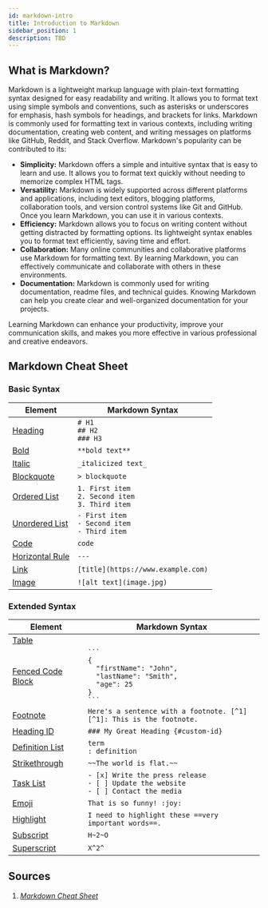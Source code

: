 ```yaml
---
id: markdown-intro
title: Introduction to Markdown
sidebar_position: 1
description: TBD
---
```


## What is Markdown?

Markdown is a lightweight markup language with plain-text formatting syntax designed for easy readability and writing. It allows you to format text using simple symbols and conventions, such as asterisks or underscores for emphasis, hash symbols for headings, and brackets for links. Markdown is commonly used for formatting text in various contexts, including writing documentation, creating web content, and writing messages on platforms like GitHub, Reddit, and Stack Overflow. Markdown's popularity can be contributed to its:

- **Simplicity:** Markdown offers a simple and intuitive syntax that is easy to learn and use. It allows you to format text quickly without needing to memorize complex HTML tags.
- **Versatility:** Markdown is widely supported across different platforms and applications, including text editors, blogging platforms, collaboration tools, and version control systems like Git and GitHub. Once you learn Markdown, you can use it in various contexts.
- **Efficiency:** Markdown allows you to focus on writing content without getting distracted by formatting options. Its lightweight syntax enables you to format text efficiently, saving time and effort.
- **Collaboration:** Many online communities and collaborative platforms use Markdown for formatting text. By learning Markdown, you can effectively communicate and collaborate with others in these environments.
- **Documentation:** Markdown is commonly used for writing documentation, readme files, and technical guides. Knowing Markdown can help you create clear and well-organized documentation for your projects.

Learning Markdown can enhance your productivity, improve your communication skills, and makes you more effective in various professional and creative endeavors.

## Markdown Cheat Sheet

### Basic Syntax

| Element | Markdown Syntax |
| ---- | ---------- |
| [Heading](https://www.markdownguide.org/basic-syntax/#headings) | `# H1`<br />`## H2`<br />`### H3` |
| [Bold](https://www.markdownguide.org/basic-syntax/#bold) | `**bold text**` |
| [Italic](https://www.markdownguide.org/basic-syntax/#italic) | `_italicized text_` |
| [Blockquote](https://www.markdownguide.org/basic-syntax/#blockquotes-1) | `> blockquote` |
| [Ordered List](https://www.markdownguide.org/basic-syntax/#ordered-lists) | `1. First item`<br /> `2. Second item`<br />`3. Third item` |
| [Unordered List](https://www.markdownguide.org/basic-syntax/#unordered-lists) | `- First item`<br />`- Second item`<br />`- Third item` |
| [Code](https://www.markdownguide.org/basic-syntax/#code)| `code` |
| [Horizontal Rule](https://www.markdownguide.org/basic-syntax/#horizontal-rules) |	`---` |
| [Link](https://www.markdownguide.org/basic-syntax/#links) | `[title](https://www.example.com)` |
| [Image](https://www.markdownguide.org/basic-syntax/#images-1) | `![alt text](image.jpg)` |

### Extended Syntax

| Element | Markdown Syntax |
| ---- | ---------- |
| [Table](https://www.markdownguide.org/extended-syntax/#tables) | |
| [Fenced Code Block](https://www.markdownguide.org/extended-syntax/#fenced-code-blocks) | ` ``` `<br /> `{`<br />`  "firstName": "John",`<br />`  "lastName": "Smith",`<br />`  "age": 25`<br />`}`<br /> ` ``` ` |
| [Footnote](https://www.markdownguide.org/extended-syntax/#footnotes) | `Here's a sentence with a footnote. [^1]`<br />`[^1]: This is the footnote.` |
| [Heading ID](https://www.markdownguide.org/extended-syntax/#heading-ids) | `### My Great Heading {#custom-id}` |
| [Definition List](https://www.markdownguide.org/extended-syntax/#definition-lists) | `term`<br />`: definition` |
| [Strikethrough](https://www.markdownguide.org/extended-syntax/#strikethrough) | `~~The world is flat.~~` |
| [Task List](https://www.markdownguide.org/extended-syntax/#task-lists) | `- [x] Write the press release`<br />`- [ ] Update the website`<br />`- [ ] Contact the media` |
| [Emoji](https://www.markdownguide.org/extended-syntax/#emoji) | `That is so funny! :joy:` |
| [Highlight](https://www.markdownguide.org/extended-syntax/#highlight) | `I need to highlight these ==very important words==.` |
| [Subscript](https://www.markdownguide.org/extended-syntax/#subscript) | `H~2~O` |
| [Superscript](https://www.markdownguide.org/extended-syntax/#superscript) | `X^2^` |

## Sources

1. <cite>[Markdown Cheat Sheet][1]</span>

[1]: https://www.markdownguide.org/cheat-sheet/
